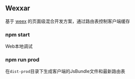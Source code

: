 ## Wexxar

基于 [weex]( https://github.com/apache/incubator-weex) 的页面级混合开发方案，通过路由表控制客户端缓存

### npm start

Web本地调试

### npm run prod

在`dist-prod`目录下生成客户端的JsBundle文件和最新路由表

